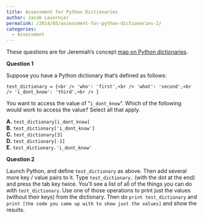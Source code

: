 ```yaml
---
title: Assessment for Python Dictionaries
author: Jacob Levernier
permalink: /2014/05/assessment-for-python-dictionaries-2/
categories:
  - Assessment
---
```

These questions are for Jeremiah&#8217;s concept [map on Python dictionaries][1].

**Question 1**

Suppose you have a Python dictionary that&#8217;s defined as follows:

`test_dictionary = {<br />
    'who': 'first',<br />
    'what': 'second',<br />
    'i_dont_know': 'third',<br />
}`

You want to access the value of &#8220;`i_dont_know`&#8220;. Which of the following would work to access the value? Select all that apply.

**A.** `test_dictionary[i_dont_know]`  
**B.** `test_dictionary['i_dont_know']`  
**C.** `test_dictionary[3]`  
**D.** `test_dictionary[-1]`  
**E.** `test_dictionary.'i_dont_know'`

**Question 2**

Launch Python, and define `test_dictionary` as above. Then add several more key / value pairs to it. Type `test_dictionary.` (with the dot at the end) and press the tab key twice. You&#8217;ll see a list of all of the things you can do with `test_dictionary`. Use one of those operations to print just the values (without their keys) from the dictionary. Then do `print test_dictionary` and `print [the code you came up with to show just the values]` and show the results.

 [1]: http://teaching.software-carpentry.org/2014/04/30/concept-map-for-python-dictionaries/ "Python dictionaries concept map"
